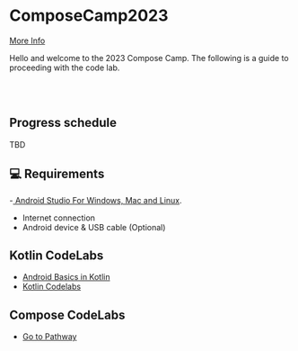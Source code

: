 # ComposeCamp2023

[ More Info ](https://gdsc.community.dev/babcock-university/)

Hello and welcome to the 2023 Compose Camp.
The following is a guide to proceeding with the code lab.

<br/><br/>
##  Progress schedule
TBD


## 💻 Requirements
-[ Android Studio For Windows, Mac and Linux](https://developer.android.com/studio).
- Internet connection
- Android device & USB cable (Optional)


## Kotlin CodeLabs
- [ Android Basics in Kotlin](https://developer.android.com/courses/android-basics-kotlin/course)
- [ Kotlin Codelabs ](https://developer.android.com/courses/kotlin-android-fundamentals/toc)



## Compose CodeLabs
- [ Go to Pathway ](https://developer.android.com/courses/pathways/compose)
<br/></br>


